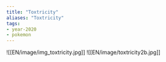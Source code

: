 ```yaml
---
title: "Toxtricity"
aliases: "Toxtricity"
tags:
- year-2020
- pokemon
---
```

![[EN/image/img_toxtricity.jpg]]
![[EN/image/toxtricity2b.jpg]]
